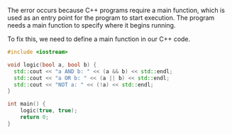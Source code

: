 The error occurs because C++ programs require a main function, which is used as an entry point for the program to start execution. The program needs a main function to specify where it begins running.

To fix this, we need to define a main function in our C++ code. 

```cpp
#include <iostream>

void logic(bool a, bool b) {
  std::cout << "a AND b: " << (a && b) << std::endl;
  std::cout << "a OR b: " << (a || b) << std::endl;
  std::cout << "NOT a: " << (!a) << std::endl;
}

int main() {
    logic(true, true);
    return 0;
}
```
